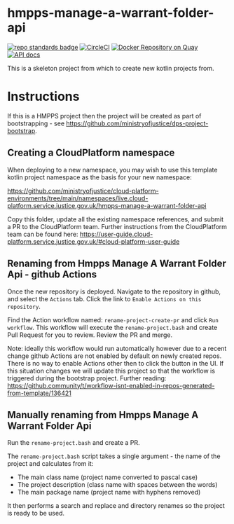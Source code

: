 # hmpps-manage-a-warrant-folder-api
[![repo standards badge](https://img.shields.io/badge/dynamic/json?color=blue&style=flat&logo=github&label=MoJ%20Compliant&query=%24.result&url=https%3A%2F%2Foperations-engineering-reports.cloud-platform.service.justice.gov.uk%2Fapi%2Fv1%2Fcompliant_public_repositories%2Fhmpps-manage-a-warrant-folder-api)](https://operations-engineering-reports.cloud-platform.service.justice.gov.uk/public-github-repositories.html#hmpps-manage-a-warrant-folder-api "Link to report")
[![CircleCI](https://circleci.com/gh/ministryofjustice/hmpps-manage-a-warrant-folder-api/tree/main.svg?style=svg)](https://circleci.com/gh/ministryofjustice/hmpps-manage-a-warrant-folder-api)
[![Docker Repository on Quay](https://quay.io/repository/hmpps/hmpps-manage-a-warrant-folder-api/status "Docker Repository on Quay")](https://quay.io/repository/hmpps/hmpps-manage-a-warrant-folder-api)
[![API docs](https://img.shields.io/badge/API_docs_-view-85EA2D.svg?logo=swagger)](https://hmpps-manage-a-warrant-folder-api-dev.hmpps.service.justice.gov.uk/webjars/swagger-ui/index.html?configUrl=/v3/api-docs)

This is a skeleton project from which to create new kotlin projects from.

# Instructions

If this is a HMPPS project then the project will be created as part of bootstrapping - 
see https://github.com/ministryofjustice/dps-project-bootstrap.

## Creating a CloudPlatform namespace

When deploying to a new namespace, you may wish to use this template kotlin project namespace as the basis for your new namespace:

<https://github.com/ministryofjustice/cloud-platform-environments/tree/main/namespaces/live.cloud-platform.service.justice.gov.uk/hmpps-manage-a-warrant-folder-api>

Copy this folder, update all the existing namespace references, and submit a PR to the CloudPlatform team. Further instructions from the CloudPlatform team can be found here: <https://user-guide.cloud-platform.service.justice.gov.uk/#cloud-platform-user-guide>

## Renaming from Hmpps Manage A Warrant Folder Api - github Actions

Once the new repository is deployed. Navigate to the repository in github, and select the `Actions` tab.
Click the link to `Enable Actions on this repository`.

Find the Action workflow named: `rename-project-create-pr` and click `Run workflow`.  This workflow will
execute the `rename-project.bash` and create Pull Request for you to review.  Review the PR and merge.

Note: ideally this workflow would run automatically however due to a recent change github Actions are not
enabled by default on newly created repos. There is no way to enable Actions other then to click the button in the UI.
If this situation changes we will update this project so that the workflow is triggered during the bootstrap project.
Further reading: <https://github.community/t/workflow-isnt-enabled-in-repos-generated-from-template/136421>

## Manually renaming from Hmpps Manage A Warrant Folder Api

Run the `rename-project.bash` and create a PR.

The `rename-project.bash` script takes a single argument - the name of the project and calculates from it:
* The main class name (project name converted to pascal case) 
* The project description (class name with spaces between the words)
* The main package name (project name with hyphens removed)

It then performs a search and replace and directory renames so the project is ready to be used.
